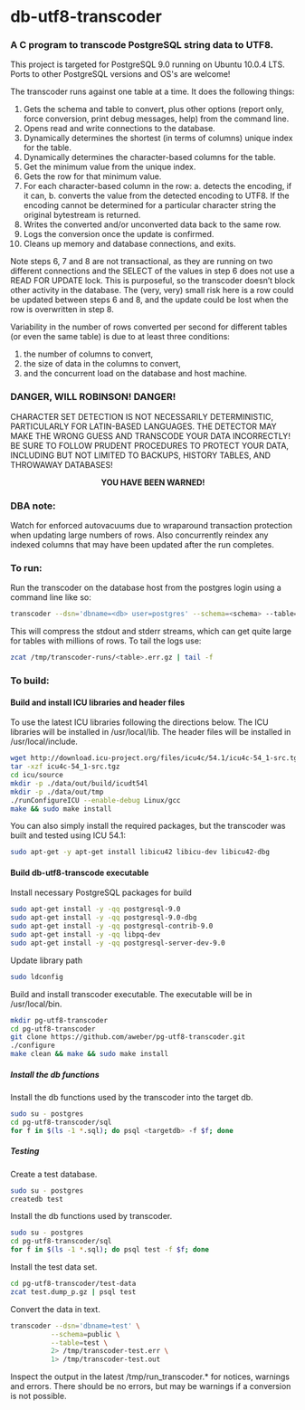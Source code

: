 # db-utf8-transcoder

### A C program to transcode PostgreSQL string data to UTF8.

This project is targeted for PostgreSQL 9.0 running on Ubuntu 10.0.4 LTS.  Ports to other PostgreSQL versions and OS's are welcome!

The transcoder runs against one table at a time.  It does the following things:

1. Gets the schema and table to convert, plus other options (report only, force conversion, print debug messages, help) from the command line.
2. Opens read and write connections to the database.
3. Dynamically determines the shortest (in terms of columns) unique index for the table.
4. Dynamically determines the character-based columns for the table.
5. Get the minimum value from the unique index.
6. Gets the row for that minimum value.
7. For each character-based column in the row:
  a. detects the encoding, if it can,
  b. converts the value from the detected encoding to UTF8.  If the encoding cannot be determined for a particular character string the original bytestream is returned.
8. Writes the converted and/or unconverted data back to the same row.
9. Logs the conversion once the update is confirmed.
10. Cleans up memory and database connections, and exits.

Note steps 6, 7 and 8 are not transactional, as they are running on two different connections and the SELECT of the values in step 6 does not use a READ FOR UPDATE lock.  This is purposeful, so the transcoder doesn’t block other activity in the database.  The (very, very) small risk here is a row could be updated between steps 6 and 8, and the update could be lost when the row is overwritten in step 8.

Variability in the number of rows converted per second for different tables (or even the same table) is due to at least three conditions:

1. the number of columns to convert,
2. the size of data in the columns to convert,
3. and the concurrent load on the database and host machine.

### DANGER, WILL ROBINSON! DANGER!

CHARACTER SET DETECTION IS NOT NECESSARILY DETERMINISTIC, PARTICULARLY FOR LATIN-BASED LANGUAGES. THE DETECTOR MAY MAKE THE WRONG GUESS AND TRANSCODE YOUR DATA INCORRECTLY! BE SURE TO FOLLOW PRUDENT PROCEDURES TO PROTECT YOUR DATA, INCLUDING BUT NOT LIMITED TO BACKUPS, HISTORY TABLES, AND THROWAWAY DATABASES!

<p align="center"><b>YOU HAVE BEEN WARNED!</b></p>

### DBA note:

Watch for enforced autovacuums due to wraparound transaction protection when updating large numbers of rows.  Also concurrently reindex any indexed columns that may have been updated after the run completes.

### To run:

Run the transcoder on the database host from the postgres login using a command line like so:

```bash
transcoder --dsn='dbname=<db> user=postgres' --schema=<schema> --table=<table> 1> >(gzip > /tmp/transcoder-runs/<table>.out.gz)  2> >(gzip > /tmp/transcoder-runs/<table>.err.gz)
```

This will compress the stdout and stderr streams, which can get quite large for tables with millions of rows.  To tail the logs use:

```bash
zcat /tmp/transcoder-runs/<table>.err.gz | tail -f
```

### To build:

#### Build and install ICU libraries and header files

To use the latest ICU libraries following the directions below.  The ICU libraries will be installed in /usr/local/lib.  The header files will be installed in /usr/local/include.


```bash
wget http://download.icu-project.org/files/icu4c/54.1/icu4c-54_1-src.tgz
tar -xzf icu4c-54_1-src.tgz
cd icu/source
mkdir -p ./data/out/build/icudt54l
mkdir -p ./data/out/tmp
./runConfigureICU --enable-debug Linux/gcc
make && sudo make install
```

You can also simply install the required packages, but the transcoder was built and tested using ICU 54.1:

```bash
sudo apt-get -y apt-get install libicu42 libicu-dev libicu42-dbg
```

#### Build db-utf8-transcode executable

Install necessary PostgreSQL packages for build

```bash
sudo apt-get install -y -qq postgresql-9.0
sudo apt-get install -y -qq postgresql-9.0-dbg
sudo apt-get install -y -qq postgresql-contrib-9.0
sudo apt-get install -y -qq libpq-dev
sudo apt-get install -y -qq postgresql-server-dev-9.0
```

Update library path

```bash
sudo ldconfig
```

Build and install transcoder executable.  The executable will be in /usr/local/bin.

```bash
mkdir pg-utf8-transcoder
cd pg-utf8-transcoder
git clone https://github.com/aweber/pg-utf8-transcoder.git
./configure
make clean && make && sudo make install
```

##### Install the db functions

Install the db functions used by the transcoder into the target db.

```bash
sudo su - postgres
cd pg-utf8-transcoder/sql
for f in $(ls -1 *.sql); do psql <targetdb> -f $f; done
```

##### Testing

Create a test database.

```bash
sudo su - postgres
createdb test
```
Install the db functions used by transcoder.

```bash
sudo su - postgres
cd pg-utf8-transcoder/sql
for f in $(ls -1 *.sql); do psql test -f $f; done
```

Install the test data set.

```bash
cd pg-utf8-transcoder/test-data
zcat test.dump_p.gz | psql test
```

Convert the data in text.

```bash
transcoder --dsn='dbname=test' \
          --schema=public \
          --table=test \
          2> /tmp/transcoder-test.err \
          1> /tmp/transcoder-test.out
```

Inspect the output in the latest /tmp/run_transcoder.\* for notices, warnings and errors.
There should be no errors, but may be warnings if a conversion is not possible.
